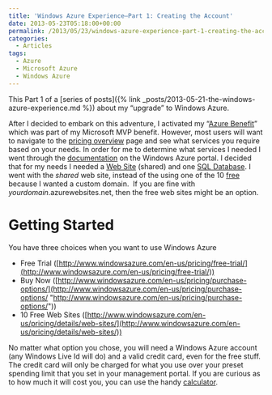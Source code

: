 ```yaml
---
title: 'Windows Azure Experience–Part 1: Creating the Account'
date: 2013-05-23T05:18:00+00:00
permalink: /2013/05/23/windows-azure-experience-part-1-creating-the-account/
categories:
  - Articles
tags:
  - Azure
  - Microsoft Azure
  - Windows Azure
---
```

This Part 1 of a [series of posts]({% link _posts/2013-05-21-the-windows-azure-experience.md %}) about my “upgrade” to Windows Azure.

After I decided to embark on this adventure, I activated my “[Azure Benefit](http://www.windowsazure.com/en-us/pricing/member-offers/msdn-benefits/)” which was part of my Microsoft MVP benefit. However, most users will want to navigate to the [pricing overview](http://www.windowsazure.com/en-us/pricing/overview/) page and see what services you require based on your needs. In order for me to determine what services I needed I went through the [documentation](http://www.windowsazure.com/en-us/documentation/) on the Windows Azure portal. I decided that for my needs I needed a [Web Site](http://www.windowsazure.com/en-us/manage/services/web-sites/) (shared) and one [SQL Database](http://www.windowsazure.com/en-us/manage/services/sql-databases/). I went with the _shared_ web site, instead of the using one of the 10 [free](http://www.windowsazure.com/en-us/pricing/details/web-sites/) because I wanted a custom domain.  If you are fine with _yourdomain_.azurewebsites.net, then the free web sites might be an option.

# Getting Started

You have three choices when you want to use Windows Azure

* Free Trial ([http://www.windowsazure.com/en-us/pricing/free-trial/](http://www.windowsazure.com/en-us/pricing/free-trial/))
* Buy Now ([http://www.windowsazure.com/en-us/pricing/purchase-options/](http://www.windowsazure.com/en-us/pricing/purchase-options/ "http://www.windowsazure.com/en-us/pricing/purchase-options/"))
* 10 Free Web Sites ([http://www.windowsazure.com/en-us/pricing/details/web-sites/](http://www.windowsazure.com/en-us/pricing/details/web-sites/))

No matter what option you chose, you will need a Windows Azure account (any Windows Live Id will do) and a valid credit card, even for the free stuff. The credit card will only be charged for what you use over your preset spending limit that you set in your management portal. If you are curious as to how much it will cost you, you can use the handy [calculator](http://www.windowsazure.com/en-us/pricing/calculator/).